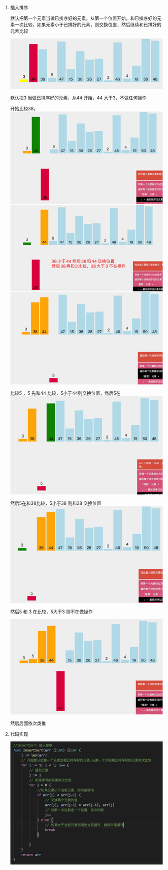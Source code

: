 1. 插入排序

   默认把第一个元素当做已排序好的元素，从第一个位置开始，和已排序好的元素一次比较，如果元素小于已排好的元素，则交换位置，然后继续和已排好的元素比较

   ![avatar](../assets/insert.jpg)

   默认把3 当做已排序好的元素，从44 开始，44 大于3，不做任何操作

   开始比较38，
   ![avatar](../assets/insert1.jpg)
   ![avatar](../assets/insert2.jpg)
   ![avatar](../assets/insert3.jpg)

   比较5 ，5 先和44 比较，5小于44则交换位置，然后5在
   ![avatar](../assets/insert4.jpg)

   然后5在和38比较，5小于38 则和38 交换位置
   ![avatar](../assets/insert5.jpg)

   然后5 和 3 在比较，5大于3 则不在做操作

   ![avatar](../assets/insert6.jpg)

   然后后面依次类推

2. 代码实现

   ![avatar](../assets/insert7.jpg)

